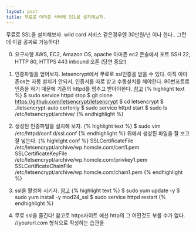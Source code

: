 ```yaml
---
layout: post
title: 무료로 아마존 서버에 SSL을 설치해보자.
---
```


무료로 SSL을 설치해보자.
wild card 서비스 같은경우엔 30만원/년 이나 한다.. 
그런데 이걸 공짜로 가능하다!

0. 요구사항
 AWS, EC2, Amazon OS, apache
 아마존 ec2 콘솔에서 포트 SSH 22, HTTP 80, HTTPS 443 inbound 오픈 (당연 중요!)

1. 인증파일을 얻어보자.
 letsencrypt에서 무료로 ssl인증을 받을 수 있다. 아직 아마존os는 자동 설치가 안되서, 인증서를 따로 받고 수동설치를 해야한다. 80번포트로 인증을 하기 때문에 기존의 httpd를 멈추고 받아야한다.
 [참고](https://letsencrypt.org/getting-started/)
{% highlight text %}
$ sudo service httpd stop
$ git clone https://github.com/letsencrypt/letsencrypt
$ cd letsencrypt
$ ./letsencrypt-auto certonly
$ sudo service httpd start
$ sudo ls /etc/letsencrypt/archive/
{% endhighlight %}

2. 생성된 인증파일을 설치해 보자.
{% highlight text %}
$ sudo vim /etc/httpd/conf.d/ssl.conf 
{% endhighlight %}
 위에서 생성된 파일을 잘 보고 잘 넣는다.
{% highlight conf %}
SSLCertificateFile  /etc/letsencrypt/archive/wp.homcle.com/cert1.pem
SSLCertificateKeyFile /etc/letsencrypt/archive/wp.homcle.com/privkey1.pem
SSLCertificateChainFile /etc/letsencrypt/archive/wp.homcle.com/chain1.pem
{% endhighlight %}

3. ssl을 활성화 시키자.
 [참고](http://docs.aws.amazon.com/ko_kr/AWSEC2/latest/UserGuide/SSL-on-an-instance.html)
{% highlight text %}
$ sudo yum update -y
$ sudo yum install -y mod24_ssl
$ sudo service httpd restart
{% endhighlight %}

4. 무료 ssl을 즐긴다!
  참고로 https사이트 에선 http의 그 어떤것도 부를 수가 없다.
  //yoururl.com 형식으로 작성하는 습관을

